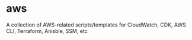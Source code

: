 # aws
A collection of AWS-related scripts/templates for CloudWatch, CDK, AWS CLI, Terraform, Anisble, SSM, etc
